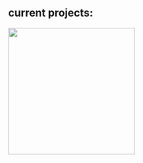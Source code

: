 ## current projects:
<img src="https://tenor.com/view/adventure-time-virus-malware-distant-lands-nightosphere-gif-10326481586918612266" height="256">
